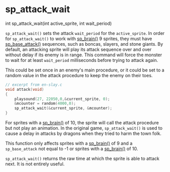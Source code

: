 # sp_attack_wait

<Prototype>int sp_attack_wait(int active_sprite, int wait_period)</Prototype>

`sp_attack_wait()` sets the attack `wait_period` for the `active_sprite`. In order for `sp_attack_wait()` to work with [sp_brain()](./sp-brain.md) 9 sprites, they must have [sp_base_attack()](./sp-base-attack.md) sequences, such as boncas, slayers, and stone giants. By default, an attacking sprite will play its attack sequence over and over without delay if its enemy is in range. This command will force the monster to wait for at least `wait_period` milliseconds before trying to attack again.

This could be set once in an enemy's main procedure, or it could be set to a random value in the attack procedure to keep the enemy on their toes.

```c
// excerpt from en-slay.c
void attack(void)
{
    playsound(27, 22050,0,&current_sprite, 0);
    &mcounter = random(4000,0);
    sp_attack_wait(&current_sprite, &mcounter);
}
```

For sprites with a [sp_brain()](./sp-brain.md) of 10, the sprite will call the attack procedure but not play an animation. In the original game, `sp_attack_wait()` is used to cause a delay in attacks by dragons when they tried to harm the town folk.

This function only affects sprites with a [sp_brain()](./sp-brain.md) of 9 and a `sp_base_attack` not equal to -1 or sprites with a [sp_brain()](./sp-brain.md) of 10.

`sp_attack_wait()` returns the raw time at which the sprite is able to attack next. It is not entirely useful.
